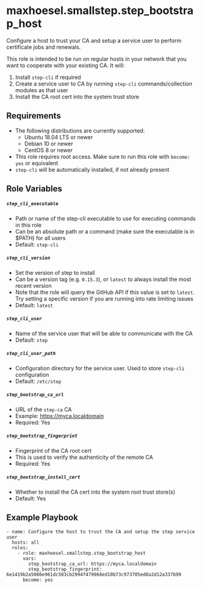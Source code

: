 # maxhoesel.smallstep.step_bootstrap_host

Configure a host to trust your CA and setup a service user to perform certificate jobs and renewals.

This role is intended to be run on regular hosts in your network that you want to cooperate with your existing CA. It will:

1. Install `step-cli` if required
2. Create a service user to CA by running `step-cli` commands/collection modules as that user
3. Install the CA root cert into the system trust store

## Requirements

- The following distributions are currently supported:
  - Ubuntu 18.04 LTS or newer
  - Debian 10 or newer
  - CentOS 8 or newer
- This role requires root access. Make sure to run this role with `become: yes` or equivalent
- `step-cli` will be automatically installed, if not already present

## Role Variables

##### `step_cli_executable`
- Path or name of the step-cli executable to use for executing commands in this role
- Can be an absolute path or a command (make sure the executable is in $PATH) for all users
- Default: `step-cli`

##### `step_cli_version`
- Set the version of step to install
- Can be a version tag (e.g. `0.15.3`), or `latest` to always install the most recent version
- Note that the role will query the GitHub API if this value is set to `latest`. Try setting
  a specific version if you are running into rate limiting issues
- Default: `latest`

##### `step_cli_user`
- Name of the service user that will be able to communicate with the CA
- Default: `step`

##### `step_cli_user_path`
- Configuration directory for the service user. Used to store `step-cli` configuration
- Default: `/etc/step`

##### `step_bootstrap_ca_url`
- URL of the `step-ca` CA
- Example: https://myca.localdomain
- Required: Yes

##### `step_bootstrap_fingerprint`
- Fingerprint of the CA root cert
- This is used to verify the authenticity of the remote CA
- Required: Yes

##### `step_bootstrap_install_cert`
- Whether to install the CA cert into the system root trust store(s)
- Default: Yes


## Example Playbook

```
- name: Configure the host to trust the CA and setup the step service user
  hosts: all
  roles:
    - role: maxhoesel.smallstep.step_bootstrap_host
      vars:
        step_bootstrap_ca_url: https://myca.localdomain
        step_bootstrap_fingerprint: 6e1419b2a5086e961dc503cb2994f479968ed10b73c973705ed8a2d12a337b99
      become: yes
```
